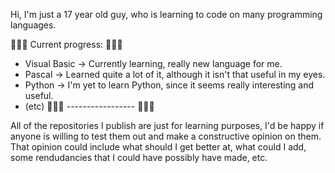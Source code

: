 Hi, I'm just a 17 year old guy, who is learning to code on many programming languages.

📗📘📙 Current progress: 📗📘📙
- Visual Basic -> Currently learning, really new language for me.
- Pascal -> Learned quite a lot of it, although it isn't that useful in my eyes.
- Python -> I'm yet to learn Python, since it seems really interesting and useful.
- (etc)
📗📘📙 ----------------- 📗📘📙

All of the repositories I publish are just for learning purposes, I'd be happy if anyone is willing to test them out and make a constructive opinion on them. 
That opinion could include what should I get better at, what could I add, some rendudancies that I could have possibly have made, etc. 
